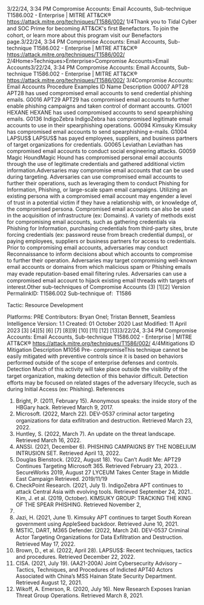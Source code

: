 3/22/24, 3:34 PM Compromise Accounts: Email Accounts, Sub-technique T1586.002 - Enterprise | MITRE ATT&CK®
https://attack.mitre.org/techniques/T1586/002/ 1/4Thank you to Tidal Cyber and SOC Prime for becoming ATT&CK's ﬁrst Benefactors. To join the cohort, or learn more about this program visit our
Benefactors page.3/22/24, 3:34 PM Compromise Accounts: Email Accounts, Sub-technique T1586.002 - Enterprise | MITRE ATT&CK®
https://attack.mitre.org/techniques/T1586/002/ 2/4Home>Techniques>Enterprise>Compromise Accounts>Email Accounts3/22/24, 3:34 PM Compromise Accounts: Email Accounts, Sub-technique T1586.002 - Enterprise | MITRE ATT&CK®
https://attack.mitre.org/techniques/T1586/002/ 3/4Compromise Accounts: Email Accounts
Procedure Examples
ID Name Description
G0007 APT28 APT28 has used compromised email accounts to send credential phishing emails.
G0016 APT29 APT29 has compromised email accounts to further enable phishing campaigns and taken control of dormant
accounts.
G1001 HEXANE HEXANE has used compromised accounts to send spearphishing emails.
G0136 IndigoZebra IndigoZebra has compromised legitimate email accounts to use in their spearphishing operations.
G0094 Kimsuky Kimsuky has compromised email accounts to send spearphishing e-mails.
G1004 LAPSUS$ LAPSUS$ has payed employees, suppliers, and business partners of target organizations for credentials.
G0065 Leviathan Leviathan has compromised email accounts to conduct social engineering attacks.
G0059 Magic
HoundMagic Hound has compromised personal email accounts through the use of legitimate credentials and
gathered additional victim information.Adversaries may compromise email accounts that can be used during targeting. Adversaries can use compromised email accounts to
further their operations, such as leveraging them to conduct Phishing for Information, Phishing, or large-scale spam email campaigns.
Utilizing an existing persona with a compromised email account may engender a level of trust in a potential victim if they have a relationship
with, or knowledge of, the compromised persona. Compromised email accounts can also be used in the acquisition of infrastructure (ex:
Domains).
A variety of methods exist for compromising email accounts, such as gathering credentials via Phishing for Information, purchasing
credentials from third-party sites, brute forcing credentials (ex: password reuse from breach credential dumps), or paying employees,
suppliers or business partners for access to credentials. Prior to compromising email accounts, adversaries may conduct
Reconnaissance to inform decisions about which accounts to compromise to further their operation. Adversaries may target compromising
well-known email accounts or domains from which malicious spam or Phishing emails may evade reputation-based email ﬁltering rules.
Adversaries can use a compromised email account to hijack existing email threads with targets of interest.Other sub-techniques of Compromise Accounts (3)
[1][2]
Version PermalinkID: T1586.002
Sub-technique of:  T1586

Tactic: Resource Development

Platforms: PRE
Contributors: Bryan Onel; Tristan Bennett, Seamless Intelligence
Version: 1.1
Created: 01 October 2020
Last Modiﬁed: 11 April 2023
[3]
[4][5]
[6]
[7]
[8][9]
[10]
[11]
[12]
[13]3/22/24, 3:34 PM Compromise Accounts: Email Accounts, Sub-technique T1586.002 - Enterprise | MITRE ATT&CK®
https://attack.mitre.org/techniques/T1586/002/ 4/4Mitigations
ID Mitigation Description
M1056 Pre-
compromiseThis technique cannot be easily mitigated with preventive controls since it is based on behaviors performed
outside of the scope of enterprise defenses and controls.
Detection
Much of this activity will take place outside the visibility of the target organization, making detection of this behavior diﬃcult. Detection
efforts may be focused on related stages of the adversary lifecycle, such as during Initial Access (ex: Phishing).
References
1. Bright, P. (2011, February 15). Anonymous speaks: the inside
story of the HBGary hack. Retrieved March 9, 2017.
2. Microsoft. (2022, March 22). DEV-0537 criminal actor
targeting organizations for data exﬁltration and destruction.
Retrieved March 23, 2022.
3. Huntley, S. (2022, March 7). An update on the threat
landscape. Retrieved March 16, 2022.
4. ANSSI. (2021, December 6). PHISHING CAMPAIGNS BY THE
NOBELIUM INTRUSION SET. Retrieved April 13, 2022.
5. Douglas Bienstock. (2022, August 18). You Can’t Audit Me:
APT29 Continues Targeting Microsoft 365. Retrieved February
23, 2023.
. SecureWorks 2019, August 27 LYCEUM Takes Center Stage in
Middle East Campaign Retrieved. 2019/11/19
7. CheckPoint Research. (2021, July 1). IndigoZebra APT
continues to attack Central Asia with evolving tools. Retrieved
September 24, 2021.. Kim, J. et al. (2019, October). KIMSUKY GROUP: TRACKING
THE KING OF THE SPEAR PHISHING. Retrieved November 2,
2020.
9. Jazi, H. (2021, June 1). Kimsuky APT continues to target
South Korean government using AppleSeed backdoor.
Retrieved June 10, 2021.
10. MSTIC, DART, M365 Defender. (2022, March 24). DEV-0537
Criminal Actor Targeting Organizations for Data Exﬁltration
and Destruction. Retrieved May 17, 2022.
11. Brown, D., et al. (2022, April 28). LAPSUS$: Recent techniques,
tactics and procedures. Retrieved December 22, 2022.
12. CISA. (2021, July 19). (AA21-200A) Joint Cybersecurity
Advisory – Tactics, Techniques, and Procedures of Indicted
APT40 Actors Associated with China’s MSS Hainan State
Security Department. Retrieved August 12, 2021.
13. Wikoff, A. Emerson, R. (2020, July 16). New Research Exposes
Iranian Threat Group Operations. Retrieved March 8, 2021.